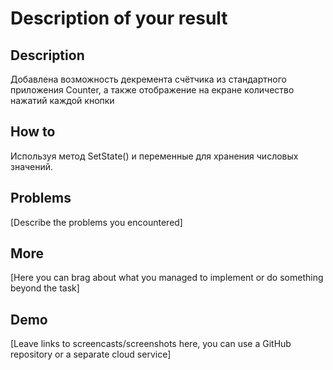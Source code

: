# Description of your result

## Description

Добавлена возможность декремента счётчика из стандартного приложения Counter, а также отображение на екране
количество нажатий каждой кнопки
## How to

Используя  метод SetState() и переменные для хранения числовых значений.
## Problems

[Describe the problems you encountered]

## More

[Here you can brag about what you managed to implement or do something beyond the task]

## Demo

[Leave links to screencasts/screenshots here, you can use a GitHub repository or a separate cloud service]
